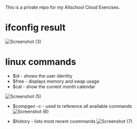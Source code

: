 This is a private repo for my Altschool Cloud Exercises.

# ifconfig result

![Screenshot (3)](https://user-images.githubusercontent.com/109033746/195026255-e4ccae10-5012-4fce-bc58-2c57cad88b2c.png)

# linux commands
* $id - shows the user identity
* $free - displays memory and swap usage
* $cal - show the current month calendar

![Screenshot (5)](https://user-images.githubusercontent.com/109033746/195029259-e0243754-e37a-467d-8dba-6f35778cd01d.png)

* $compgen -c - used to reference all available commands
![Screenshot (6)](https://user-images.githubusercontent.com/109033746/195031972-a584a9bd-fdd3-415c-af90-1a4f2b9066ab.png)

* $history - lists most recent coommands
![Screenshot (7)](https://user-images.githubusercontent.com/109033746/195033425-c866a75b-2fcb-4cea-8b3a-579e05300fb1.png)

